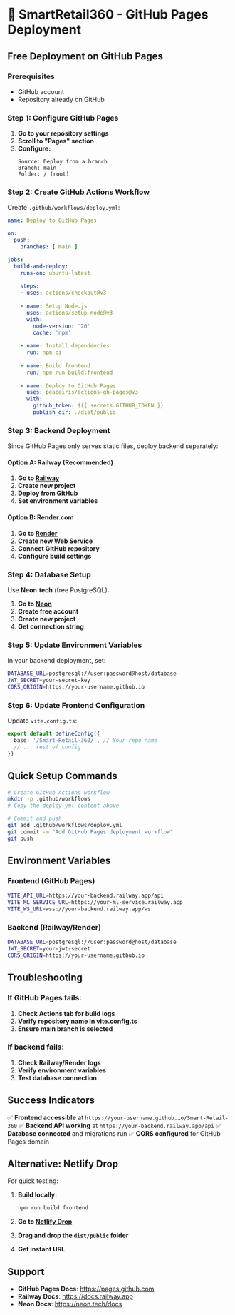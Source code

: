 # 🚀 SmartRetail360 - GitHub Pages Deployment

## Free Deployment on GitHub Pages

### Prerequisites
- GitHub account
- Repository already on GitHub

### Step 1: Configure GitHub Pages

1. **Go to your repository settings**
2. **Scroll to "Pages" section**
3. **Configure:**
   ```
   Source: Deploy from a branch
   Branch: main
   Folder: / (root)
   ```

### Step 2: Create GitHub Actions Workflow

Create `.github/workflows/deploy.yml`:

```yaml
name: Deploy to GitHub Pages

on:
  push:
    branches: [ main ]

jobs:
  build-and-deploy:
    runs-on: ubuntu-latest
    
    steps:
    - uses: actions/checkout@v3
    
    - name: Setup Node.js
      uses: actions/setup-node@v3
      with:
        node-version: '20'
        cache: 'npm'
    
    - name: Install dependencies
      run: npm ci
    
    - name: Build frontend
      run: npm run build:frontend
    
    - name: Deploy to GitHub Pages
      uses: peaceiris/actions-gh-pages@v3
      with:
        github_token: ${{ secrets.GITHUB_TOKEN }}
        publish_dir: ./dist/public
```

### Step 3: Backend Deployment

Since GitHub Pages only serves static files, deploy backend separately:

#### Option A: Railway (Recommended)
1. **Go to [Railway](https://railway.app)**
2. **Create new project**
3. **Deploy from GitHub**
4. **Set environment variables**

#### Option B: Render.com
1. **Go to [Render](https://render.com)**
2. **Create new Web Service**
3. **Connect GitHub repository**
4. **Configure build settings**

### Step 4: Database Setup

Use **Neon.tech** (free PostgreSQL):

1. **Go to [Neon](https://neon.tech)**
2. **Create free account**
3. **Create new project**
4. **Get connection string**

### Step 5: Update Environment Variables

In your backend deployment, set:

```bash
DATABASE_URL=postgresql://user:password@host/database
JWT_SECRET=your-secret-key
CORS_ORIGIN=https://your-username.github.io
```

### Step 6: Update Frontend Configuration

Update `vite.config.ts`:

```typescript
export default defineConfig({
  base: '/Smart-Retail-360/', // Your repo name
  // ... rest of config
})
```

## Quick Setup Commands

```bash
# Create GitHub Actions workflow
mkdir -p .github/workflows
# Copy the deploy.yml content above

# Commit and push
git add .github/workflows/deploy.yml
git commit -m "Add GitHub Pages deployment workflow"
git push
```

## Environment Variables

### Frontend (GitHub Pages)
```bash
VITE_API_URL=https://your-backend.railway.app/api
VITE_ML_SERVICE_URL=https://your-ml-service.railway.app
VITE_WS_URL=wss://your-backend.railway.app/ws
```

### Backend (Railway/Render)
```bash
DATABASE_URL=postgresql://user:password@host/database
JWT_SECRET=your-jwt-secret
CORS_ORIGIN=https://your-username.github.io
```

## Troubleshooting

### If GitHub Pages fails:
1. **Check Actions tab for build logs**
2. **Verify repository name in vite.config.ts**
3. **Ensure main branch is selected**

### If backend fails:
1. **Check Railway/Render logs**
2. **Verify environment variables**
3. **Test database connection**

## Success Indicators

✅ **Frontend accessible** at `https://your-username.github.io/Smart-Retail-360`
✅ **Backend API working** at `https://your-backend.railway.app/api`
✅ **Database connected** and migrations run
✅ **CORS configured** for GitHub Pages domain

## Alternative: Netlify Drop

For quick testing:

1. **Build locally:**
   ```bash
   npm run build:frontend
   ```

2. **Go to [Netlify Drop](https://app.netlify.com/drop)**
3. **Drag and drop the `dist/public` folder**
4. **Get instant URL**

## Support

- **GitHub Pages Docs**: https://pages.github.com
- **Railway Docs**: https://docs.railway.app
- **Neon Docs**: https://neon.tech/docs 